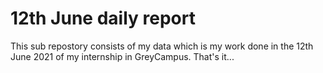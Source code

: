 # 12th June daily report
This sub repostory consists of my data which is my work done in the 12th June 2021 of my internship in GreyCampus.
That's it... 
